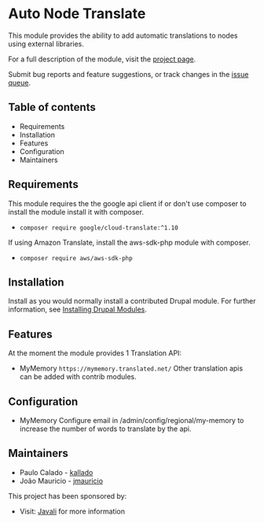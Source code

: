 # Auto Node Translate

This module provides the ability to add automatic translations to nodes
using external libraries.

For a full description of the module, visit the
[project page](https://www.drupal.org/project/auto_node_translate).

Submit bug reports and feature suggestions, or track changes in the
[issue queue](https://www.drupal.org/project/issues/auto_node_translate).


## Table of contents

- Requirements
- Installation
- Features
- Configuration
- Maintainers


## Requirements

This module requires the the google api client if or don't use composer to 
install the module install it with composer.

- `composer require google/cloud-translate:^1.10`

If using Amazon Translate, install the aws-sdk-php module with composer.

- `composer require aws/aws-sdk-php`


## Installation

Install as you would normally install a contributed Drupal module. For further
information, see
[Installing Drupal Modules](https://www.drupal.org/docs/extending-drupal/installing-drupal-modules).


## Features

At the moment the module provides 1 Translation API:
- MyMemory 
  `https://mymemory.translated.net/`
Other translation apis can be added with contrib modules.

## Configuration

- MyMemory 
  Configure email in /admin/config/regional/my-memory to 
  increase the number of words to translate by the api. 
    
## Maintainers

- Paulo Calado - [kallado](https://www.drupal.org/u/kallado)
- João Mauricio - [jmauricio](https://www.drupal.org/u/jmauricio)

This project has been sponsored by:
- Visit: [Javali](https://www.javali.pt) for more information
